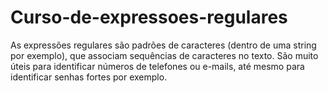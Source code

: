 # Curso-de-expressoes-regulares

As expressões regulares são padrões de caracteres (dentro de uma string por exemplo), que associam sequências de caracteres no texto.
São muito úteis para identificar números de telefones ou e-mails, até mesmo para identificar senhas fortes por exemplo.
